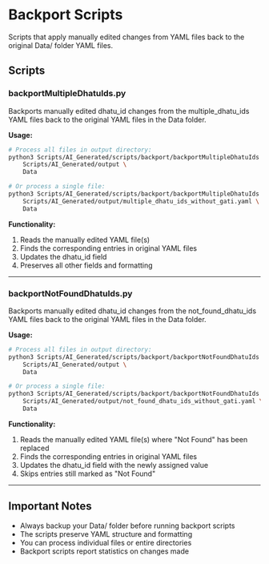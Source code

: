 # Backport Scripts

Scripts that apply manually edited changes from YAML files back to the original Data/ folder YAML files.

## Scripts

### backportMultipleDhatuIds.py
Backports manually edited dhatu_id changes from the multiple_dhatu_ids YAML files
back to the original YAML files in the Data folder.

**Usage:**
```bash
# Process all files in output directory:
python3 Scripts/AI_Generated/scripts/backport/backportMultipleDhatuIds.py \
    Scripts/AI_Generated/output \
    Data

# Or process a single file:
python3 Scripts/AI_Generated/scripts/backport/backportMultipleDhatuIds.py \
    Scripts/AI_Generated/output/multiple_dhatu_ids_without_gati.yaml \
    Data
```

**Functionality:**
1. Reads the manually edited YAML file(s)
2. Finds the corresponding entries in original YAML files
3. Updates the dhatu_id field
4. Preserves all other fields and formatting

---

### backportNotFoundDhatuIds.py
Backports manually edited dhatu_id changes from the not_found_dhatu_ids YAML files
back to the original YAML files in the Data folder.

**Usage:**
```bash
# Process all files in output directory:
python3 Scripts/AI_Generated/scripts/backport/backportNotFoundDhatuIds.py \
    Scripts/AI_Generated/output \
    Data

# Or process a single file:
python3 Scripts/AI_Generated/scripts/backport/backportNotFoundDhatuIds.py \
    Scripts/AI_Generated/output/not_found_dhatu_ids_without_gati.yaml \
    Data
```

**Functionality:**
1. Reads the manually edited YAML file(s) where "Not Found" has been replaced
2. Finds the corresponding entries in original YAML files
3. Updates the dhatu_id field with the newly assigned value
4. Skips entries still marked as "Not Found"

---

## Important Notes

- Always backup your Data/ folder before running backport scripts
- The scripts preserve YAML structure and formatting
- You can process individual files or entire directories
- Backport scripts report statistics on changes made
